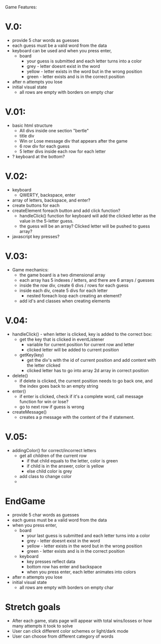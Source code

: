 Game Features:

# V.0:
- provide 5 char words as guesses
- each guess must be a valid word from the data
- keyboard can be used and when you press enter,
  - board 
    - your guess is submitted and each letter turns into a color
    - grey - letter doesnt exist in the word
    - yellow - letter exists in the word but in the wrong position
    - green - letter exists and is in the correct position
- after n attempts you lose
- initial visual state
  - all rows are empty with borders on empty char

# V.01:
- basic html structure
  - All divs inside one section "bertle"
  - title div
  - Win or Lose message div that appears after the game
  - 6 row div for each guess
  - 5 letter divs inside each row for each letter
- ? keyboard at the bottom? 

# V.02:
- keyboard
  - QWERTY, backspace, enter
- array of letters, backspace, and enter?
- create buttons for each
- createElement foreach button and add click function?
  - handleClick() function for keyboard will add the clicked letter as the value in the 5-letter guess. 
  - the guess will be an array? Clicked letter will be pushed to guess array? 
- javascript key presses?

# V.03:
- Game mechanics:
  - the game board is a two dimensional array
  - each array has 5 indexes / letters, and there are 6 arrays / guesses
  - inside the row div, create 6 divs / rows for each guess
  - inside each div, create 5 divs for each letter
    - nested foreach loop each creating an element? 
  - add id's and classes when creating elements

# V.04:
- handleClick() - when letter is clicked, key is added to the correct box:
  - get the key that is clicked in eventListener
    - variable for current position for current row and letter
    - clicked letter will be added to current position
  - getKey(key)
    -  get the div's with the id of current position and add content with the letter clicked
    - clicked letter has to go into array 2d array in correct position
- delete()
  - if delete is clicked, the current position needs to go back one, and the index goes back to an empty string
- enter() 
    - if enter is clicked, check if it's a complete word, call message function for win or lose? 
    - go to next row if guess is wrong
- createMessage()
  - creates a p message with the content of the if statement. 

# V.05:
- addingColor() for correct/incorrect letters
  - get all children of the current row
    - if that child equals to the letter, color is green
    - if child is in the answer, color is yellow
    - else child color is grey
  - add class to change color
  - 

# EndGame
- provide 5 char words as guesses
- each guess must be a valid word from the data
- when you press enter,
  - board 
    - your last guess is submitted and each letter turns into a color
    - grey - letter doesnt exist in the word
    - yellow - letter exists in the word but in the wrong position
    - green - letter exists and is in the correct position
  - keyboard
    - key presses reflect data
    - bottom row has enter and backspace
    - when you press enter, each letter animates into colors
- after n attempts you lose
- initial visual state
  - all rows are empty with borders on empty char

# Stretch goals
- After each game, stats page will appear with total wins/losses or how many attempts it took to solve
- User can click different color schemes or light/dark mode
- User can choose from different category of words

